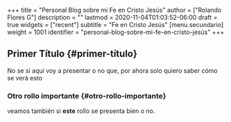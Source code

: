+++
title = "Personal Blog sobre mi Fe en Cristo Jesús"
author = ["Rolando Flores G"]
description = ""
lastmod = 2020-11-04T01:03:52-06:00
draft = true
widgets = ["recent"]
subtitle = "Fe en Cristo Jesús"
[menu.secundario]
  weight = 1001
  identifier = "personal-blog-sobre-mi-fe-en-cristo-jesús"
+++

## Primer Título {#primer-título}

No se si aquí voy a presentar o no que, por ahora solo quiero saber cómo se verá esto


### Otro rollo importante {#otro-rollo-importante}

veamos también si **este** rollo se presenta bien o no.